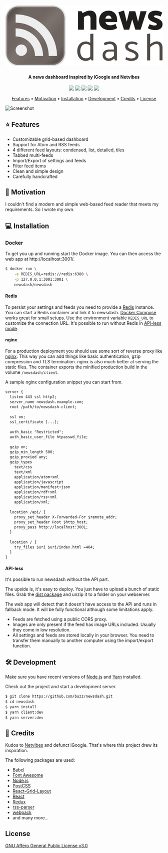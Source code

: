 <h1 align="center">
  <a href="https://github.com/buzz/newsdash"><img src="packages/client/src/static/logo-newsdash.svg" alt="newsdash" /></a>
</h1>

<h4 align="center">A news dashboard inspired by iGoogle and Netvibes</h4>

<p align="center">
  <a href="https://github.com/buzz/newsdash/releases/latest"><img src="https://img.shields.io/github/package-json/v/buzz/newsdash?color=%23999"></a> <a href="https://github.com/buzz/newsdash/issues"><img src="https://img.shields.io/github/issues/buzz/newsdash"></a> <a href="#computer-installation"><img src="https://img.shields.io/badge/self-hosted-blue"></a> <a href="https://github.com/buzz/newsdash/issues"><img src="https://img.shields.io/badge/contributions-welcome-brightgreen"></a> <a href="https://www.gnu.org/licenses/agpl-3.0.en.html"><img src="https://img.shields.io/github/license/buzz/newsdash"></a>
</p>

<p align="center">
  <a href="#star-features">Features</a> •
  <a href="#thinking-motivation">Motivation</a> •
  <a href="#computer-installation">Installation</a> •
  <a href="#hammer_and_wrench-development">Development</a> •
  <a href="#love_letter-credits">Credits</a> •
  <a href="#license">License</a>
</p>

![Screenshot](https://i.imgur.com/NGpqacs.gif)

## :star: Features

- Customizable grid-based dashboard
- Support for Atom and RSS feeds
- 4 different feed layouts: condensed, list, detailed, tiles
- Tabbed multi-feeds
- Import/Export of settings and feeds
- Filter feed items
- Clean and simple design
- Carefully handcrafted

## :thinking: Motivation

I couldn't find a modern and simple web-based feed reader that meets my
requirements. So I wrote my own.

## :computer: Installation

### Docker

To get you up and running start the Docker image. You can then access the web
app at http://localhost:3001/.

```bash
$ docker run \
    -e REDIS_URL=redis://redis:6380 \
    -p 127.0.0.1:3001:3001 \
    newsdash/newsdash
```

#### Redis

To persist your settings and feeds you need to provide a
[Redis](http://redis.io) instance. You can start a Redis container and link it
to newsdash. [Docker Compose](https://docs.docker.com/compose/) works great for
small setups. Use the environment variable `REDIS_URL` to customize the
connection URL. It's possible to run without Redis in
[API-less mode](#api-less).

#### nginx

For a production deployment you should use some sort of reverse proxy like
[nginx](https://nginx.org/). This way you can add things like basic
authentication, gzip compression and TLS termination. nginx is also much better
at serving the static files. The container exports the minified production
build in the volume `/newsdash/client`.

A sample nginx configuration snippet you can start from.

```nginx
server {
  listen 443 ssl http2;
  server_name newsdash.example.com;
  root /path/to/newsdash-client;

  ssl on;
  ssl_certificate [...];

  auth_basic "Restricted";
  auth_basic_user_file htpasswd_file;

  gzip on;
  gzip_min_length 500;
  gzip_proxied any;
  gzip_types
    text/css
    text/xml
    application/atom+xml
    application/javascript
    application/manifest+json
    application/rdf+xml
    application/rss+xml
    application/xml;

  location /api/ {
    proxy_set_header X-Forwarded-For $remote_addr;
    proxy_set_header Host $http_host;
    proxy_pass http://localhost:3001;
  }

  location / {
    try_files $uri $uri/index.html =404;
  }
}

```

#### API-less

It's possible to run newsdash without the API part.

The upside is, it's easy to deploy. You just have to upload a bunch of static
files. Grab the
[dist package](https://github.com/buzz/newsdash/releases/latest/download/newsdash-dist.zip)
and unzip it to a folder on your webserver.

The web app will detect that it doesn't have access to the API and runs in
fallback mode. It will be fully functional although some limitations apply.

* Feeds are fetched using a public CORS proxy.
* Images are only present if the feed has image URLs included. Usually they
  come in low resolution.
* All settings and feeds are stored locally in your browser. You need to
  transfer them manually to another computer using the import/export function.

## :hammer_and_wrench: Development

Make sure you have recent versions of [Node.js](https://nodejs.org/) and
[Yarn](https://yarnpkg.com/) installed.

Check out the project and start a development server.

```bash
$ git clone https://github.com/buzz/newsdash.git
$ cd newsdash
$ yarn install
$ yarn client:dev
$ yarn server:dev
```

## :love_letter: Credits

Kudos to [Netvibes](https://www.netvibes.com/) and defunct iGoogle. That's
where this project drew its inspiration.

The following packages are used:

- [Babel](https://babeljs.io/)
- [Font Awesome](https://fontawesome.com/)
- [Node.js](https://nodejs.org/)
- [PostCSS](https://postcss.org/)
- [React-Grid-Layout](https://github.com/STRML/react-grid-layout)
- [React](https://reactjs.org/)
- [Redux](https://redux.js.org/)
- [rss-parser](https://github.com/rbren/rss-parser)
- [webpack](https://webpack.js.org/)
- and many more…

## License

[GNU Affero General Public License v3.0](https://www.gnu.org/licenses/agpl-3.0.en.html)
